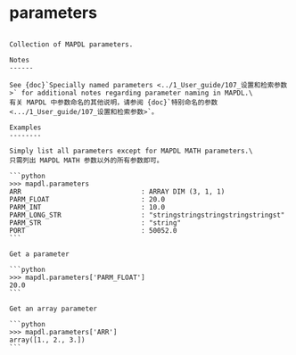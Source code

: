 # parameters

````{property} property Mapdl.parameters

Collection of MAPDL parameters.

Notes
------

See {doc}`Specially named parameters <../1_User_guide/107_设置和检索参数>` for additional notes regarding parameter naming in MAPDL.\
有关 MAPDL 中参数命名的其他说明，请参阅 {doc}`特别命名的参数 <.../1_User_guide/107_设置和检索参数>`。

Examples
--------

Simply list all parameters except for MAPDL MATH parameters.\
只需列出 MAPDL MATH 参数以外的所有参数即可。

```python
>>> mapdl.parameters
ARR                              : ARRAY DIM (3, 1, 1)
PARM_FLOAT                       : 20.0
PARM_INT                         : 10.0
PARM_LONG_STR                    : "stringstringstringstringstringst"
PARM_STR                         : "string"
PORT                             : 50052.0
```

Get a parameter

```python
>>> mapdl.parameters['PARM_FLOAT']
20.0
```

Get an array parameter

```python
>>> mapdl.parameters['ARR']
array([1., 2., 3.])
```



````